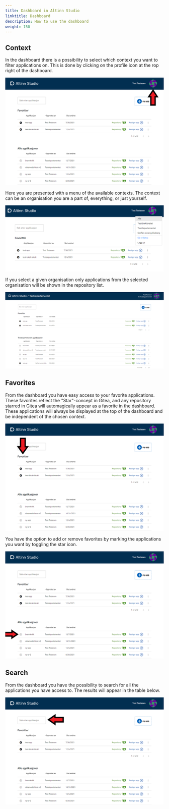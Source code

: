 ```yaml
---
title: Dashboard in Altinn Studio
linktitle: Dashboard
description: How to use the dashboard
weight: 150
---
```


## Context

In the dashboard there is a possibility to select which context you want to filter applications on. This is done by clicking on the profile icon at the rop right of the dashboard.

![Profile icon](profile-icon.png "Profile icon")

Here you are presented with a menu of the available contexts. The context can be an organisation you are a part of, everything, or just yourself.

![Context menu](profile-menu.png "Context menu")

If you select a given organisation only applications from the selected organisation will be shown in the repository list.

![Chosen context](context-chosen.png "Chosen context")

## Favorites

From the dashboard you have easy access to your favorite applications. These favorites reflect the "Star"-concept in Gitea, and any repository starred in Gitea will automagically appear as a favorite in the dashboard.
These applications will always be displayed at the top of the dashboard and be independent of the chosen context.

![Favorites in dashboard](favs.png "Favorites in dashboard")

You have the option to add or remove favorites by marking the applications you want by toggling the star icon.

![Mark as favorite](make-fav.png "Mark as favorite")

## Search

From the dashboard you have the possibility to search for all the applications you have access to. The results will appear in the table below.

![Search](search.png "Search")
